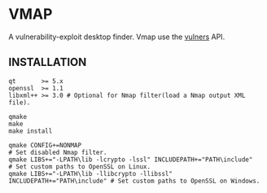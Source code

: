 # VMAP

A vulnerability-exploit desktop finder. Vmap use the [vulners](https://vulners.com/api/v3/) API.

## INSTALLATION

```shell
qt       >= 5.x
openssl  >= 1.1
libxml++ >= 3.0 # Optional for Nmap filter(load a Nmap output XML file).
```
```shell
qmake 
make
make install
```
```shell
qmake CONFIG+=NONMAP                                                      # Set disabled Nmap filter.
qmake LIBS+="-LPATH\lib -lcrypto -lssl" INCLUDEPATH+="PATH\include"       # Set custom paths to OpenSSL on Linux.
qmake LIBS+="-LPATH\lib -llibcrypto -llibssl" INCLUDEPATH+="PATH\include" # Set custom paths to OpenSSL on Windows.
```

